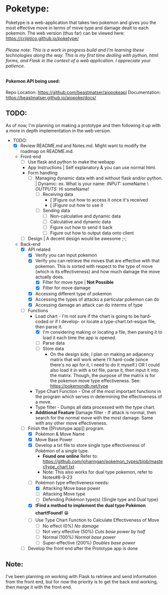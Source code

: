 
# Poketype:
Poketype is a web-application that takes two pokemon and gives you the most effective move in terms of move type and damage dealt to each pokemon.
The web version (thus far) can be viewed here: https://criiptico.github.io/poketype/

###### Please note: This is a work in progress build and I'm learning these technologies along the way. This is my first time dealing with python, html forms, and Flask in the context of a web application. I appreciate your patience.

#### Pokemon API being used:
Repo Location: https://github.com/beastmatser/aiopokeapi
Documentation: https://beastmatser.github.io/aiopoke/docs/


## TODO:
As of now, I'm planning on making a prototype and then following it up with a more in depth implementation in the web version.
- TODO:
    + [x] Review README.md and Notes.md. Might want to modify the roadmap on README.md.
    + Front-end
        - [ ] Use flask and python to make the webapp
        - App Instructions | Self explanatory & you can use normal html.
        - Form handling
            + [ ] Managing dynamic data with and without flask and/or python. | Dynamic: ex. What is your name: _INPUT:_ someName \ _OUTPUTS:_ Hi someName!
                - [ ] Receiving data
                    + [ ]Figure out how to access it once it's received
                    + [ ]Figure out how to use it
                - [ ] Sending data
                    - [ ] Non-calculative and dynamic data
                    - [ ] Calculative and dynamic data
                    - [ ] Figure out how to send it back
                    - [ ] Figure out how to output data onto client
        - [ ] Design | A decent design would be awesome ;-;
    + Back-end 
        - [x] API related
            + [x] Verify you can input pokemon
            + [x] Verify you can retrieve the moves that are effective with that pokemon. This is sorted with respect to the type of move (which is its effectiveness) and how much damage the move actually does.
                - [x] Filter for move type | **Not Possible** 
                - [x] Filter for move damage
            + [x] Accessing different type of pokemon
            + [x] Accessing the types of attacks a particular pokemon can do
            + [x] Accessing damage an attack can do interms of type
        - [ ] Functions
            + Load chart - I'm not sure if the chart is going to be hard-coded or if I develop- or locate a type-chart.txt-esque file, then parse it.
                - [x] I'm considering making or locating a file, then parsing it to load it each time the app is opened.
                - [ ] Parse data
                - [ ] Store data
                    + On the design side, I plan on making an adjacency matrix that will work where I'll hard-code (since there's no api for it, I need to do it myself.) OR I could also load it in with a txt file, parse it, then input it into the matrix. Though, the purpose of the matrix is for the pokemon move type effectiveness. See: https://pokemondb.net/type
            + Type Chart Function - One of the most important functions in the program which serves in determining the effectiveness of a move.
            + Type filter - Dumps all data processed with the type chart.
            + **Additional Feature** Damage filter - If attack is normal, then search for the normal move with the most damage. Same with any other move effectiveness.
        - [ ] Finish the [[Prototype app]] program.
            - [x] Pokémon & Move Name
            - [x] Move Base Power
            - [x] Develop a txt file to store single type effectiveness of Pokémon of a single type. 
                - **Found one online** Refer to: https://github.com/johanngan/pokemon_types/blob/master/type_chart.txt
                - Note: This also works for dual type pokemon, refer to Notes#8-9-23
            - [ ] Pokémon type effectiveness needs:
                - [x] Attacking Move base power
                - [ ] Attacking Move type
                - [ ] Defending Pokémon type(s) {Single type and Dual type}
            - [x] ❗**Find a method to implement the dual type Pokémon chart**❗**Found!** 😁
            - [ ] Use Type Chart Function to Calculate Effectiveness of Move
                - [ ] No effect (0%) *No damage*
                - [ ] Not very effective (50%) *Cuts base power by half*
                - [ ] Normal (100%) *Normal base power*
                - [ ] Super-effective (200%) *Doubles base power*
        - [ ] Develop the front end after the Prototype app is done
## Note: 
I've been planning on working with Flask to retrieve and send information from the front end, but for now the priority is to get the back end working, then merge it with the front end.
